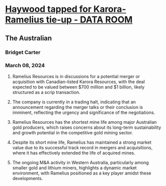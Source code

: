 # [Haywood tapped for Karora-Ramelius tie-up - DATA ROOM](https://advance.lexis.com/api/document?collection=news&id=urn:contentItem:6BH2-RWK1-F0JP-W2Y0-00000-00&context=1519360)
## The Australian
### Bridget Carter
### March 08, 2024

1. Ramelius Resources is in discussions for a potential merger or acquisition with Canadian-listed Karora Resources, with the deal expected to be valued between $700 million and $1 billion, likely structured as a scrip transaction.

2. The company is currently in a trading halt, indicating that an announcement regarding the merger talks or their conclusion is imminent, reflecting the urgency and significance of the negotiations.

3. Ramelius Resources has the shortest mine life among major Australian gold producers, which raises concerns about its long-term sustainability and growth potential in the competitive gold mining sector.

4. Despite its short mine life, Ramelius has maintained a strong market value due to its successful track record in mergers and acquisitions, where it has effectively extended the life of acquired mines.

5. The ongoing M&A activity in Western Australia, particularly among smaller gold and lithium miners, highlights a dynamic market environment, with Ramelius positioned as a key player amidst these developments.